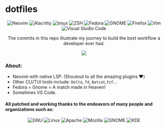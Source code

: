 # dotfiles

 <div align="center" >

![Neovim](https://img.shields.io/static/v1?style=flat-square&message=Neovim&color=1273b1&logo=Neovim&logoColor=FFFFFF&label=)
![Alacritty](https://img.shields.io/static/v1?style=flat-square&message=Alacritty&color=black&logo=GNOME%20Terminal&logoColor=FFFFFF&label=)
![tmux](https://img.shields.io/static/v1?style=flat-square&message=tmux&color=1BB91F&logo=tmux&logoColor=FFFFFF&label=)
![ZSH](https://img.shields.io/static/v1?style=flat-square&message=ZSH&color=322&logo=GNU+Bash&logoColor=FFF&label=)
![Fedora](https://img.shields.io/static/v1?style=flat-square&message=Fedora&color=51A2DA&logo=Fedora&logoColor=FFFFFF&label=)
![GNOME](https://img.shields.io/static/v1?style=flat-square&message=GNOME&color=4A86CF&logo=GNOME&logoColor=FFFFFF&label=)
![Firefox](https://img.shields.io/static/v1?style=flat-square&message=Firefox&color=FF7139&logo=Firefox+Browser&logoColor=FFFFFF&label=)
![Vim](https://img.shields.io/static/v1?style=flat-square&message=Vim&color=019733&logo=Vim&logoColor=FFFFFF&label=)
![Visual Studio Code](https://img.shields.io/static/v1?style=flat-square&message=VS+Code&color=007ACC&logo=Visual+Studio+Code&logoColor=FFFFFF&label=)

 The commits in this repo illustrate my journey to build the best workflow a developer ever had.

</div>


<div align='center'>
<img src="https://user-images.githubusercontent.com/25284659/190037137-c25a6f85-19e5-4bad-b82a-d2ee6de42307.gif" />
</div>

### About:
- Neovim with native LSP. (Shoutout to all the amazing plugins ❤️)
- Other CLI/TUI tools include: `Delta`, `fd`, `Batcat`,`fzf`...
- Fedora + Gnome = A match made in Heaven!
- Sometimes VS Code.

#### All patched and working thanks to the endeavors of many people and organizations such as:

<div align="center" >

![GNU](https://img.shields.io/static/v1?style=for-the-badge&message=GNU&color=A42E2B&logo=GNU&logoColor=FFFFFF&label=)
![Linux](https://img.shields.io/static/v1?style=for-the-badge&message=Linux&color=222222&logo=Linux&logoColor=FCC624&label=)
![Apache](https://img.shields.io/static/v1?style=for-the-badge&message=Apache&color=D22128&logo=Apache&logoColor=FFFFFF&label=)
![Mozilla](https://img.shields.io/static/v1?style=for-the-badge&message=Mozilla&color=000000&logo=Mozilla&logoColor=FFFFFF&label=)
![GNOME](https://img.shields.io/static/v1?style=for-the-badge&message=GNOME&color=4A86CF&logo=GNOME&logoColor=FFFFFF&label=)
![KDE](https://img.shields.io/static/v1?style=for-the-badge&message=KDE&color=1D99F3&logo=KDE&logoColor=FFFFFF&label=)

</div>

